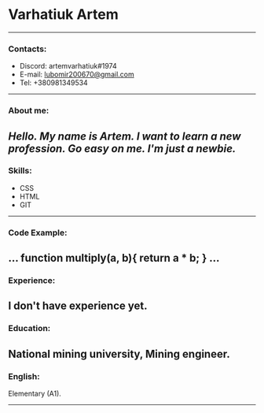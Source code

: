 # **Varhatiuk Artem**
---

### Contacts:
+ Discord: artemvarhatiuk#1974
+ E-mail: lubomir200670@gmail.com
+ Tel: +380981349534

---

### About me:

_Hello. My name is Artem. I want to learn a new profession. Go easy on me. I'm just a newbie._
---

### Skills:
+ CSS
+ HTML
+ GIT
---

### Code Example:
...
function multiply(a, b){
  return a * b; 
}
...
---

### Experience:
I don't have experience yet.
---

### Education:
National mining university, Mining engineer.
---

### English:
Elementary (A1).

---


